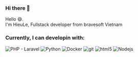 ### Hi there 👋

<!--
**HieuMinh19/HieuMinh19** is a ✨ _special_ ✨ repository because its `README.md` (this file) appears on your GitHub profile.

Here are some ideas to get you started:

- 🔭 I’m currently working on ...
- 🌱 I’m currently learning ...
- 👯 I’m looking to collaborate on ...
- 🤔 I’m looking for help with ...
- 💬 Ask me about ...
- 📫 How to reach me: ...
- 😄 Pronouns: ...
- ⚡ Fun fact: ...
-->
<p>
 Hello 😄.  </br> I'm HieuLe, Fullstack developer from bravesoft Vietnam
</p>
 <h3>Currently, I can developin with:</h3> 

<p>
<img alt="PHP - Laravel" src="https://img.shields.io/badge/PHP-Laravel-red?style=flat-square&logo=php&logoColor=white"/>
 <img alt="Python" src="https://img.shields.io/badge/Python?style=flat-square&logo=python&logoColor=white" />
 <img alt="Docker" src="https://img.shields.io/badge/-Docker-46a2f1?style=flat-square&logo=docker&logoColor=white" />
 <img alt="git" src="https://img.shields.io/badge/-Git-F05032?style=flat-square&logo=git&logoColor=white" />
 <img alt="html5" src="https://img.shields.io/badge/-HTML5-E34F26?style=flat-square&logo=html5&logoColor=white" />
 <img alt="Nodejs" src="https://img.shields.io/badge/-Nodejs-43853d?style=flat-square&logo=Node.js&logoColor=white" />
</p>